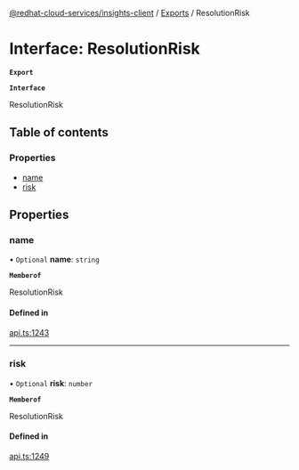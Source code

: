 [@redhat-cloud-services/insights-client](../README.md) / [Exports](../modules.md) / ResolutionRisk

# Interface: ResolutionRisk

**`Export`**

**`Interface`**

ResolutionRisk

## Table of contents

### Properties

- [name](ResolutionRisk.md#name)
- [risk](ResolutionRisk.md#risk)

## Properties

### name

• `Optional` **name**: `string`

**`Memberof`**

ResolutionRisk

#### Defined in

[api.ts:1243](https://github.com/RedHatInsights/javascript-clients/blob/master/packages/insights/api.ts#L1243)

___

### risk

• `Optional` **risk**: `number`

**`Memberof`**

ResolutionRisk

#### Defined in

[api.ts:1249](https://github.com/RedHatInsights/javascript-clients/blob/master/packages/insights/api.ts#L1249)
